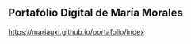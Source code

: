 ## Portafolio Digital de María Morales

<a href="https://mariauxi.github.io/portafolio/index">https://mariauxi.github.io/portafolio/index</a>
